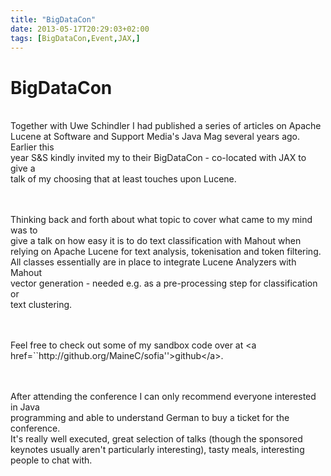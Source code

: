 ```yaml
---
title: "BigDataCon"
date: 2013-05-17T20:29:03+02:00
tags: [BigDataCon,Event,JAX,]
---
```


# BigDataCon


<P><br>Together with Uwe Schindler I had published a series of articles on Apache<br>Lucene at Software and Support 
Media's Java Mag several years ago. Earlier this<br>year S&amp;S kindly invited my to their BigDataCon - co-located 
with JAX to give a<br>talk of my choosing that at least touches upon Lucene.<br><br><P><br>Thinking back and forth 
about what topic to cover what came to my mind was to<br>give a talk on how easy it is to do text classification with 
Mahout when<br>relying on Apache Lucene for text analysis, tokenisation and token filtering.<br>All classes essentially 
are in place to integrate Lucene Analyzers with Mahout<br>vector generation - needed e.g. as a pre-processing step for 
classification or<br>text clustering.<br><br><P><br>Feel free to check out some of my sandbox code over at 
&lt;a<br>href=``http://github.org/MaineC/sofia''>github&lt;/a&gt;.<br><br><P><br>After attending the conference I can 
only recommend everyone interested in Java<br>programming and able to understand German to buy a ticket for the 
conference.<br>It's really well executed, great selection of talks (though the sponsored<br>keynotes usually aren't 
particularly interesting), tasty meals, interesting<br>people to chat with.<br><br>
